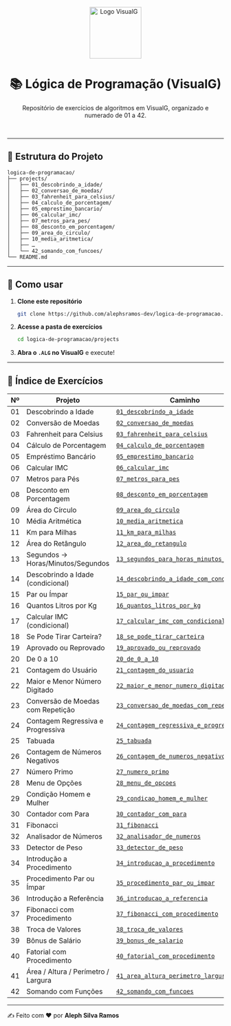 <p align="center">
  <img src="https://dashboard.snapcraft.io/site_media/appmedia/2019/12/visualg.png" alt="Logo VisualG" width="120" />
  <h1 align="center">📚 Lógica de Programação (VisualG)</h1>
  <p align="center">Repositório de exercícios de algoritmos em VisualG, organizado e numerado de 01 a 42.</p>
  <br/>
</p>

---

## 📂 Estrutura do Projeto

```
logica-de-programacao/
├── projects/
│   ├── 01_descobrindo_a_idade/
│   ├── 02_conversao_de_moedas/
│   ├── 03_fahrenheit_para_celsius/
│   ├── 04_calculo_de_porcentagem/
│   ├── 05_emprestimo_bancario/
│   ├── 06_calcular_imc/
│   ├── 07_metros_para_pes/
│   ├── 08_desconto_em_porcentagem/
│   ├── 09_area_do_circulo/
│   ├── 10_media_aritmetica/
│   ├── …  
│   └── 42_somando_com_funcoes/
└── README.md
```

---

## 🚀 Como usar

1. **Clone este repositório**  
   ```bash
   git clone https://github.com/alephsramos-dev/logica-de-programacao.git
   ```

2. **Acesse a pasta de exercícios**  
   ```bash
   cd logica-de-programacao/projects
   ```

3. **Abra o `.ALG` no VisualG** e execute!

---

## 📝 Índice de Exercícios

| Nº  | Projeto                                      | Caminho                                                 |
| --- | -------------------------------------------- | ------------------------------------------------------- |
| 01  | Descobrindo a Idade                          | [`01_descobrindo_a_idade`](projects/01_descobrindo_a_idade)                    |
| 02  | Conversão de Moedas                          | [`02_conversao_de_moedas`](projects/02_conversao_de_moedas)                    |
| 03  | Fahrenheit para Celsius                      | [`03_fahrenheit_para_celsius`](projects/03_fahrenheit_para_celsius)            |
| 04  | Cálculo de Porcentagem                       | [`04_calculo_de_porcentagem`](projects/04_calculo_de_porcentagem)             |
| 05  | Empréstimo Bancário                          | [`05_emprestimo_bancario`](projects/05_emprestimo_bancario)                   |
| 06  | Calcular IMC                                 | [`06_calcular_imc`](projects/06_calcular_imc)                                 |
| 07  | Metros para Pés                              | [`07_metros_para_pes`](projects/07_metros_para_pes)                           |
| 08  | Desconto em Porcentagem                      | [`08_desconto_em_porcentagem`](projects/08_desconto_em_porcentagem)           |
| 09  | Área do Círculo                              | [`09_area_do_circulo`](projects/09_area_do_circulo)                           |
| 10  | Média Aritmética                             | [`10_media_aritmetica`](projects/10_media_aritmetica)                         |
| 11  | Km para Milhas                               | [`11_km_para_milhas`](projects/11_km_para_milhas)                             |
| 12  | Área do Retângulo                            | [`12_area_do_retangulo`](projects/12_area_do_retangulo)                       |
| 13  | Segundos → Horas/Minutos/Segundos            | [`13_segundos_para_horas_minutos_segundos`](projects/13_segundos_para_horas_minutos_segundos) |
| 14  | Descobrindo a Idade (condicional)            | [`14_descobrindo_a_idade_com_condicional`](projects/14_descobrindo_a_idade_com_condicional) |
| 15  | Par ou Ímpar                                 | [`15_par_ou_impar`](projects/15_par_ou_impar)                                 |
| 16  | Quantos Litros por Kg                        | [`16_quantos_litros_por_kg`](projects/16_quantos_litros_por_kg)               |
| 17  | Calcular IMC (condicional)                   | [`17_calcular_imc_com_condicional`](projects/17_calcular_imc_com_condicional) |
| 18  | Se Pode Tirar Carteira?                      | [`18_se_pode_tirar_carteira`](projects/18_se_pode_tirar_carteira)             |
| 19  | Aprovado ou Reprovado                        | [`19_aprovado_ou_reprovado`](projects/19_aprovado_ou_reprovado)               |
| 20  | De 0 a 10                                    | [`20_de_0_a_10`](projects/20_de_0_a_10)                                       |
| 21  | Contagem do Usuário                          | [`21_contagem_do_usuario`](projects/21_contagem_do_usuario)                   |
| 22  | Maior e Menor Número Digitado                | [`22_maior_e_menor_numero_digitado`](projects/22_maior_e_menor_numero_digitado) |
| 23  | Conversão de Moedas com Repetição            | [`23_conversao_de_moedas_com_repeticao`](projects/23_conversao_de_moedas_com_repeticao) |
| 24  | Contagem Regressiva e Progressiva            | [`24_contagem_regressiva_e_progressiva`](projects/24_contagem_regressiva_e_progressiva) |
| 25  | Tabuada                                      | [`25_tabuada`](projects/25_tabuada)                                           |
| 26  | Contagem de Números Negativos                | [`26_contagem_de_numeros_negativos`](projects/26_contagem_de_numeros_negativos) |
| 27  | Número Primo                                 | [`27_numero_primo`](projects/27_numero_primo)                                 |
| 28  | Menu de Opções                               | [`28_menu_de_opcoes`](projects/28_menu_de_opcoes)                             |
| 29  | Condição Homem e Mulher                      | [`29_condicao_homem_e_mulher`](projects/29_condicao_homem_e_mulher)           |
| 30  | Contador com Para                            | [`30_contador_com_para`](projects/30_contador_com_para)                       |
| 31  | Fibonacci                                    | [`31_fibonacci`](projects/31_fibonacci)                                       |
| 32  | Analisador de Números                        | [`32_analisador_de_numeros`](projects/32_analisador_de_numeros)               |
| 33  | Detector de Peso                             | [`33_detector_de_peso`](projects/33_detector_de_peso)                         |
| 34  | Introdução a Procedimento                    | [`34_introducao_a_procedimento`](projects/34_introducao_a_procedimento)       |
| 35  | Procedimento Par ou Ímpar                    | [`35_procedimento_par_ou_impar`](projects/35_procedimento_par_ou_impar)       |
| 36  | Introdução a Referência                      | [`36_introducao_a_referencia`](projects/36_introducao_a_referencia)           |
| 37  | Fibonacci com Procedimento                   | [`37_fibonacci_com_procedimento`](projects/37_fibonacci_com_procedimento)     |
| 38  | Troca de Valores                             | [`38_troca_de_valores`](projects/38_troca_de_valores)                         |
| 39  | Bônus de Salário                             | [`39_bonus_de_salario`](projects/39_bonus_de_salario)                         |
| 40  | Fatorial com Procedimento                    | [`40_fatorial_com_procedimento`](projects/40_fatorial_com_procedimento)       |
| 41  | Área / Altura / Perímetro / Largura          | [`41_area_altura_perimetro_largura`](projects/41_area_altura_perimetro_largura) |
| 42  | Somando com Funções                          | [`42_somando_com_funcoes`](projects/42_somando_com_funcoes)                   |
 

---

✍️ Feito com ❤️ por **Aleph Silva Ramos**
